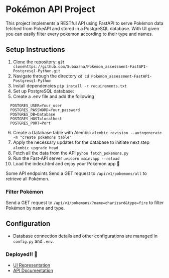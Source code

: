 # Pokémon API Project

This project implements a RESTful API using FastAPI to serve Pokémon data fetched from PokeAPI and stored in a PostgreSQL database.
With UI given you can easily filter every pokemon according to their type and names.
## Setup Instructions

1. Clone the repository:
```git clonehttps://github.com/Subaarna/Pokemon_assessment-FastAPI-Postgresql-Python.git ```
2. Navigate through the directory
``` cd cd Pokemon_assessment-FastAPI-Postgresql-Python ```
3. Install dependencies
``` pip install -r requirements.txt ```
4. Set up PostgreSQL database:
5. Create a .env file and add the following
```plaintext
  POSTGRES_USER=Your_user
  POSTGRES_PASSWORD=Your_password
  POSTGRES_DB=Database
  POSTGRES_HOST=localhost
  POSTGRES_PORT=Port
  ```
6. Create a Database table with Alembic
``` alembic revision --autogenerate -m "create pokemons table" ```
7. Apply the necessary updates for the database to initiate next step
``` alembic upgrade head ```
8. Fetch all the data from the API
``` pyhon fetch_pokemons.py ```
9. Run the Fast-API server
``` uvicorn main:app --reload ```
10. Load the index.html and enjoy your Pokemon app 🤙

Some API endpoints
Send a GET request to `/api/v1/pokemons/all` to retrieve all Pokémon.

### Filter Pokémon

Send a GET request to `/api/v1/pokemons/?name=charizard&type=fire` to filter Pokémon by name and type.

## Configuration

- Database connection details and other configurations are managed in `config.py` and `.env`.
### Deployed!! 🚀
- [UI Representation](https://subarna00-pokemon.hf.space/index.html)
- [API Documentation](https://subarna00-pokemon.hf.space/docs)

